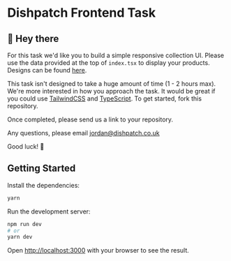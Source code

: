 # Dishpatch Frontend Task

## 👋 Hey there

For this task we'd like you to build a simple responsive collection UI. Please use the data provided at the top of `index.tsx` to display your products. Designs can be found [here](https://www.figma.com/file/9p1gTUp3gtQV322qIfYcZB/Technical-Task?node-id=806%3A3431&t=Xrcs9XxeBXx9LfvF-1).

This task isn't designed to take a huge amount of time (1 - 2 hours max). We're more interested in how you approach the task. It would be great if you could use [TailwindCSS](https://tailwindcss.com/) and [TypeScript](https://www.typescriptlang.org/). To get started, fork this repository.

Once completed, please send us a link to your repository.

Any questions, please email [jordan@dishpatch.co.uk](mailto:jordan@dishpatch.co.uk)

Good luck! 🚀


## Getting Started

Install the dependencies:

```bash
yarn
```

Run the development server:

```bash
npm run dev
# or
yarn dev
```

Open [http://localhost:3000](http://localhost:3000) with your browser to see the result.
